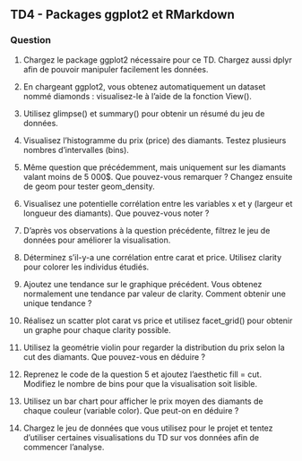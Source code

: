 ## TD4 - Packages ggplot2 et RMarkdown

### Question
1. Chargez le package ggplot2 nécessaire pour ce TD. Chargez aussi dplyr afin de pouvoir manipuler facilement les données.

2. En chargeant ggplot2, vous obtenez automatiquement un dataset nommé diamonds : visualisez-le à l’aide de la fonction View().

3. Utilisez glimpse() et summary() pour obtenir un résumé du jeu de données.

4. Visualisez l’histogramme du prix (price) des diamants. Testez plusieurs nombres d’intervalles (bins).

5. Même question que précédemment, mais uniquement sur les diamants valant moins de 5 000$. Que pouvez-vous remarquer ? Changez ensuite de geom pour tester geom_density.

6. Visualisez une potentielle corrélation entre les variables x et y (largeur et longueur des diamants). Que pouvez-vous noter ?

7. D’après vos observations à la question précédente, filtrez le jeu de données pour améliorer la visualisation.

8. Déterminez s’il-y-a une corrélation entre carat et price. Utilisez clarity pour colorer les individus étudiés.

9. Ajoutez une tendance sur le graphique précédent. Vous obtenez normalement une tendance par valeur de clarity. Comment obtenir une unique tendance ?

10. Réalisez un scatter plot carat vs price et utilisez facet_grid() pour obtenir un graphe pour chaque clarity possible.

11. Utilisez la geométrie violin pour regarder la distribution du prix selon la cut des diamants. Que pouvez-vous en déduire ?

12. Reprenez le code de la question 5 et ajoutez l’aesthetic fill = cut. Modifiez le nombre de bins pour que la visualisation soit lisible.

13. Utilisez un bar chart pour afficher le prix moyen des diamants de chaque couleur (variable color). Que peut-on en déduire ?

14. Chargez le jeu de données que vous utilisez pour le projet et tentez d’utiliser certaines visualisations du TD sur vos données afin de commencer l’analyse.